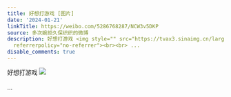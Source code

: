 ```yaml
---
title: 好想打游戏 [图片]
date: '2024-01-21'
linkTitle: https://weibo.com/5286768287/NCW3v5DKP
source: 多次婉拒久保织织的微博
description: 好想打游戏 <img style="" src="https://tvax3.sinaimg.cn/large/005LMJWfgy1hm1rumg9dsg30gj0gjh1t.gif"
  referrerpolicy="no-referrer"><br><br> ...
disable_comments: true
---
```

好想打游戏 <img style="" src="https://tvax3.sinaimg.cn/large/005LMJWfgy1hm1rumg9dsg30gj0gjh1t.gif" referrerpolicy="no-referrer"><br><br> ...